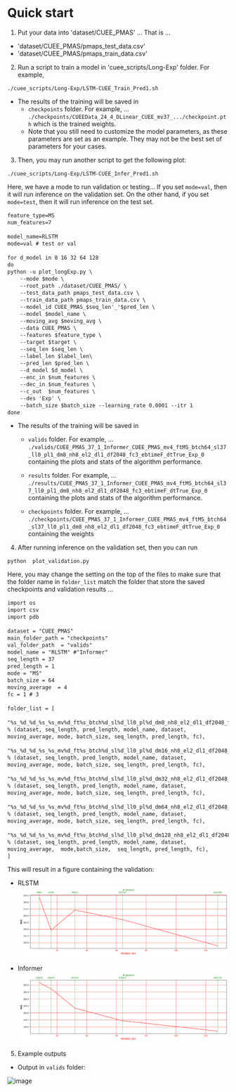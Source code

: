 # Quick start

1. Put your data into 'dataset/CUEE_PMAS' ... That is ... 
  - 'dataset/CUEE_PMAS/pmaps_test_data.csv'
  - 'dataset/CUEE_PMAS/pmaps_train_data.csv'

2. Run a script to train a model in 'cuee_scripts/Long-Exp' folder. For example,

```
./cuee_scripts/Long-Exp/LSTM-CUEE_Train_Pred1.sh
```


- The results of the training will be saved in 
  - `checkpoints` folder. For example, ...
    `./checkpoints/CUEEData_24_4_DLinear_CUEE_mv37_.../checkpoint.pth` which is the trained weights.
  - Note that you still need to customize the model parameters, as these parameters are set as an example. They may not be the best   set of parameters for your cases.

3. Then, you may run another script to get the following plot:

```
./cuee_scripts/Long-Exp/LSTM-CUEE_Infer_Pred1.sh
```

Here, we have a mode to run validation or testing... 
If you set `mode=val`, then it will run inference on the validation set.
On the other hand, if you set  `mode=test`, then it will run inference on the test set.


```
feature_type=MS 
num_features=7 

model_name=RLSTM 
mode=val # test or val 

for d_model in 8 16 32 64 128
do
python -u plot_longExp.py \
    --mode $mode \
    --root_path ./dataset/CUEE_PMAS/ \
    --test_data_path pmaps_test_data.csv \
    --train_data_path pmaps_train_data.csv \
    --model_id CUEE_PMAS_$seq_len'_'$pred_len \
    --model $model_name \
    --moving_avg $moving_avg \
    --data CUEE_PMAS \
    --features $feature_type \
    --target $target \
    --seq_len $seq_len \
    --label_len $label_len\
    --pred_len $pred_len \
    --d_model $d_model \
    --enc_in $num_features \
    --dec_in $num_features \
    --c_out  $num_features \
    --des 'Exp' \
    --batch_size $batch_size --learning_rate 0.0001 --itr 1  
done
```



  - The results of the training will be saved in 
    - `valids` folder. For example, ...
      `./valids/CUEE_PMAS_37_1_Informer_CUEE_PMAS_mv4_ftMS_btch64_sl37_ll0_pl1_dm8_nh8_el2_dl1_df2048_fc3_ebtimeF_dtTrue_Exp_0` containing the plots and stats of the algorithm performance.

    - `results` folder. For example, ...
      `./results/CUEE_PMAS_37_1_Informer_CUEE_PMAS_mv4_ftMS_btch64_sl37_ll0_pl1_dm8_nh8_el2_dl1_df2048_fc3_ebtimeF_dtTrue_Exp_0` containing the plots and stats of the algorithm performance.

    - `checkpoints` folder. For example, ...
      `./checkpoints/CUEE_PMAS_37_1_Informer_CUEE_PMAS_mv4_ftMS_btch64_sl37_ll0_pl1_dm8_nh8_el2_dl1_df2048_fc3_ebtimeF_dtTrue_Exp_0` containing the weights



4. After running inference on the validation set, then you can run 

```
python  plot_validation.py

```

Here, you may change the setting on the top of the files to make sure that the folder name in `folder_list` match the folder that store the saved checkpoints and validation results ...

```
import os
import csv
import pdb

dataset = "CUEE_PMAS"
main_folder_path = "checkpoints"
val_folder_path  = "valids"
model_name = "RLSTM" #"Informer"
seq_length = 37
pred_length = 1
mode = "MS"
batch_size = 64
moving_average  = 4
fc = 1 # 3

folder_list = [
    "%s_%d_%d_%s_%s_mv%d_ft%s_btch%d_sl%d_ll0_pl%d_dm8_nh8_el2_dl1_df2048_fc%d_ebtimeF_dtTrue_Exp_0"   % (dataset, seq_length, pred_length, model_name, dataset, moving_average, mode, batch_size, seq_length, pred_length, fc),
    "%s_%d_%d_%s_%s_mv%d_ft%s_btch%d_sl%d_ll0_pl%d_dm16_nh8_el2_dl1_df2048_fc%d_ebtimeF_dtTrue_Exp_0"  % (dataset, seq_length, pred_length, model_name, dataset, moving_average, mode, batch_size, seq_length, pred_length, fc),
    "%s_%d_%d_%s_%s_mv%d_ft%s_btch%d_sl%d_ll0_pl%d_dm32_nh8_el2_dl1_df2048_fc%d_ebtimeF_dtTrue_Exp_0"  % (dataset, seq_length, pred_length, model_name, dataset, moving_average, mode, batch_size, seq_length, pred_length, fc), 
    "%s_%d_%d_%s_%s_mv%d_ft%s_btch%d_sl%d_ll0_pl%d_dm64_nh8_el2_dl1_df2048_fc%d_ebtimeF_dtTrue_Exp_0"  % (dataset, seq_length, pred_length, model_name, dataset, moving_average, mode, batch_size, seq_length, pred_length, fc),
    "%s_%d_%d_%s_%s_mv%d_ft%s_btch%d_sl%d_ll0_pl%d_dm128_nh8_el2_dl1_df2048_fc%d_ebtimeF_dtTrue_Exp_0" % (dataset, seq_length, pred_length, model_name, dataset, moving_average,  mode,batch_size,  seq_length, pred_length, fc), 
]

```
This will result in a figure containing the validation:

  - RLSTM
  ![image](pics/RLSTM_pred_1_validate_d-model-8-128.png)

  - Informer
  ![image](pics/Informer_pred_1_validate_d-model-8-128.png)

5. Example outputs 


  - Output in `valids` folder: 
 
  ![image](pics/pred-4.png)
